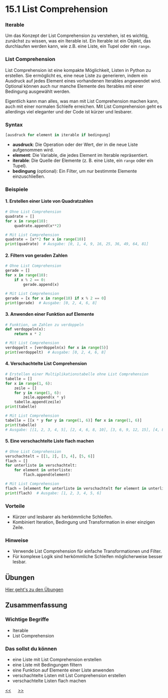 # 15.1 List Comprehension

### Iterable

Um das Konzept der List Comprehension zu verstehen,
ist es wichtig, zunächst zu wissen, was ein Iterable ist.
Ein Iterable ist ein Objekt, das durchlaufen werden kann,
wie z.B. eine Liste, ein Tupel oder ein `range`.

### List Comprehension

List Comprehension ist eine kompakte Möglichkeit, 
Listen in Python zu erstellen. 
Sie ermöglicht es, eine neue Liste zu generieren, 
indem ein Ausdruck auf jedes Element eines vorhandenen 
Iterables angewendet wird.
Optional können auch nur manche Elemente des Iterables 
mit einer Bedingung ausgewählt werden.

Eigentlich kann man alles, was man mit List Comprehension machen kann,
auch mit einer normalen Schleife erreichen. Mit List Comprehension
geht es allerdings viel eleganter und der Code ist kürzer und lesbarer.

### Syntax
```python
[ausdruck for element in iterable if bedingung]
```

- **ausdruck**: Die Operation oder der Wert, der in die neue Liste aufgenommen wird.
- **element**: Die Variable, die jedes Element im Iterable repräsentiert.
- **iterable**: Die Quelle der Elemente (z. B. eine Liste, ein `range` oder ein Tupel).
- **bedingung** (optional): Ein Filter, um nur bestimmte Elemente einzuschließen.

### Beispiele

#### 1. Erstellen einer Liste von Quadratzahlen
```python
# Ohne List Comprehension
quadrate = []
for x in range(10):
    quadrate.append(x**2)

# Mit List Comprehension
quadrate = [x**2 for x in range(10)]
print(quadrate)  # Ausgabe: [0, 1, 4, 9, 16, 25, 36, 49, 64, 81]
```

#### 2. Filtern von geraden Zahlen
```python
# Ohne List Comprehension
gerade = []
for x in range(10):
    if x % 2 == 0:
        gerade.append(x)

# Mit List Comprehension
gerade = [x for x in range(10) if x % 2 == 0]
print(gerade)  # Ausgabe: [0, 2, 4, 6, 8]
```

#### 3. Anwenden einer Funktion auf Elemente
```python
# Funktion, um Zahlen zu verdoppeln
def verdoppeln(x):
    return x * 2

# Mit List Comprehension
verdoppelt = [verdoppeln(x) for x in range(5)]
print(verdoppelt)  # Ausgabe: [0, 2, 4, 6, 8]
```

#### 4. Verschachtelte List Comprehension
```python
# Erstellen einer Multiplikationstabelle ohne List Comprehension
tabelle = []
for x in range(1, 6):
    zeile = []
    for y in range(1, 6):
        zeile.append(x * y)
    tabelle.append(zeile)
print(tabelle)

# Mit List Comprehension
tabelle = [[x * y for y in range(1, 6)] for x in range(1, 6)]
print(tabelle)
# Ausgabe: [[1, 2, 3, 4, 5], [2, 4, 6, 8, 10], [3, 6, 9, 12, 15], [4, 8, 12, 16, 20], [5, 10, 15, 20, 25]]
```

#### 5. Eine verschachtelte Liste flach machen
```python
# Ohne List Comprehension
verschachtelt = [[1, 2], [3, 4], [5, 6]]
flach = []
for unterliste in verschachtelt:
    for element in unterliste:
        flach.append(element)

# Mit List Comprehension
flach = [element for unterliste in verschachtelt for element in unterliste]
print(flach)  # Ausgabe: [1, 2, 3, 4, 5, 6]
```

### Vorteile
- Kürzer und lesbarer als herkömmliche Schleifen.
- Kombiniert Iteration, Bedingung und Transformation in einer einzigen Zeile.

### Hinweise
- Verwende List Comprehension für einfache Transformationen und Filter.
- Für komplexe Logik sind herkömmliche Schleifen möglicherweise besser lesbar.




## Übungen
[Hier geht's zu den Übungen](../uebungen/UE_15.1_list_comprehension.md)

## Zusammenfassung
### Wichtige Begriffe
- Iterable
- List Comprehension

### Das sollst du können
- eine Liste mit List Comprehension erstellen
- eine Liste mit Bedingungen filtern
- eine Funktion auf Elemente einer Liste anwenden
- verschachtelte Listen mit List Comprehension erstellen
- verschachtelte Listen flach machen


[<<](15.0_set_dict.md) &emsp; [>>](16.0_eingebaute_Funktionen.md)
